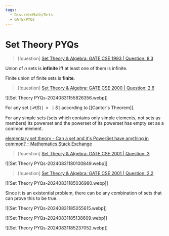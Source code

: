 ```yaml
---
tags:
  - DiscreteMath/Sets
  - GATE/PYQs
---
```

# Set Theory PYQs

> [!question] 
> [Set Theory & Algebra: GATE CSE 1993 | Question: 8.3](https://gateoverflow.in/2301/gate-cse-1993-question-8-3)

Union of $n$ sets is **infinite** iff at least one of them is infinite.

Finite union of finite sets is **finite**.


> [!question] 
> [Set Theory & Algebra: GATE CSE 2000 | Question: 2.6](https://gateoverflow.in/653/gate-cse-2000-question-2-6)


![[Set Theory PYQs-20240831155826356.webp]]

For any set $\mid \mathcal{P}(S) \mid\;\; \gt\;\; \mid S \mid$ according to [[Cantor's Theorem]].

For any simple sets (sets which contains only simple elements, not sets as members) its powerset and the powerset of its powerset has empty set as a common element.

[elementary set theory - Can a set and it's PowerSet have anything in common? - Mathematics Stack Exchange](https://math.stackexchange.com/questions/2836572/can-a-set-and-its-powerset-have-anything-in-common?fbclid=IwAR2cWb5g3nNf3hY-0zD8bvdK1M7tKOsHleiRmxlhmW8Bv7Fd0VVMl1fYNRQ)

> [!question] 
> [Set Theory & Algebra: GATE CSE 2001 | Question: 3](https://gateoverflow.in/744/gate-cse-2001-question-3)

![[Set Theory PYQs-20240831180100849.webp]]


> [!question] 
> [Set Theory & Algebra: GATE CSE 2001 | Question: 2.2](https://gateoverflow.in/720/gate-cse-2001-question-2-2)

![[Set Theory PYQs-20240831185036980.webp]]

Since it is an existential problem, there can be any combination of sets that can prove this to be true.

![[Set Theory PYQs-20240831185055615.webp]]

![[Set Theory PYQs-20240831185138609.webp]]

![[Set Theory PYQs-20240831185237052.webp]]
